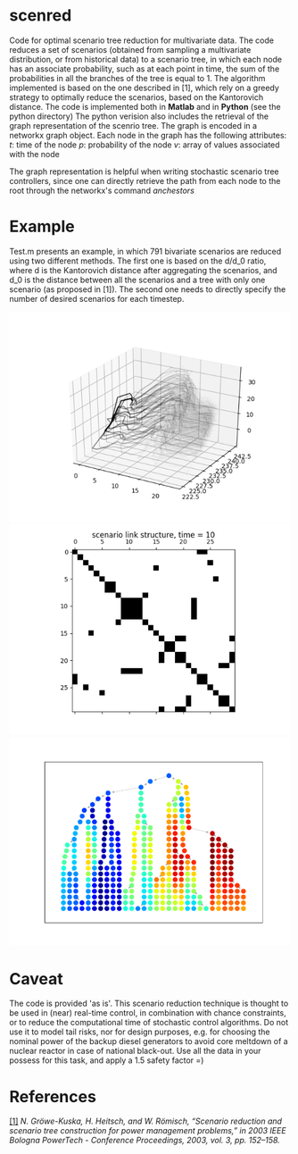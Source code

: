# scenred 
Code for optimal scenario tree reduction for multivariate data. 
The code reduces a set of scenarios (obtained from sampling a multivariate distribution, or from historical data) to a scenario tree, in which each node has an associate probability, such as at each point in time, the sum of the probabilities in all the branches of the tree is equal to 1. 
The algorithm implemented is based on the one described in [1], which rely on a greedy strategy to optimally reduce the scenarios, based on the Kantorovich distance.
The code is implemented both in **Matlab** and in **Python** (see the python directory)
The python verision also includes the retrieval of the graph representation of the scenrio tree. The graph is encoded in a networkx graph object. Each node in the graph has the following attributes: 
    _t_: time of the node
    _p_: probability of the node
    _v_: array of values associated with the node

The graph representation is helpful when writing stochastic scenario tree controllers, since one can directly retrieve the path from each node to the root through the networkx's command _anchestors_


Example
=====
Test.m presents an example, in which 791 bivariate scenarios are reduced using two different methods.
The first one is based on the d/d_0 ratio, where d is the Kantorovich distance after aggregating the scenarios, and d_0 is the distance between all the scenarios and a tree with only one scenario (as proposed in [1]).
The second one needs to directly specify the number of desired scenarios for each timestep.

![scenarios](https://raw.githubusercontent.com/supsi-dacd-isaac/scenred/master/pics/scenarios.png)
![structure_matrix](https://raw.githubusercontent.com/supsi-dacd-isaac/scenred/master/pics/structure.png)
![graph](https://raw.githubusercontent.com/supsi-dacd-isaac/scenred/master/pics/graph.png)

Caveat
=====
The code is provided 'as is'.
This scenario reduction technique is thought to be used in (near) real-time control, in combination with chance constraints, or to reduce the computational time of stochastic control algorithms.
Do not use it to model tail risks, nor for design purposes, e.g. for choosing the nominal power of the backup diesel generators to avoid core meltdown of a nuclear reactor in case of national black-out. Use all the data in your possess for this task, and apply a 1.5 safety factor =)    

References
=====

 [[1]](https://www.mathematik.hu-berlin.de/~heitsch/ieee03ghr.pdf) *N. Gröwe-Kuska, H. Heitsch, and W. Römisch, “Scenario reduction and scenario tree construction for power management problems,” in 2003 IEEE Bologna PowerTech - Conference Proceedings, 2003, vol. 3, pp. 152–158.*
